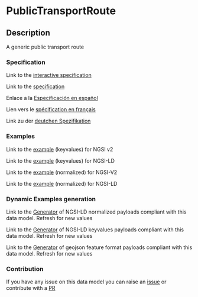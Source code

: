 # PublicTransportRoute

## Description 

A generic public transport route
### Specification

Link to the [interactive specification](https://swagger.lab.fiware.org/?url=https://smart-data-models.github.io/dataModel.UrbanMobility/PublicTransportRoute/swagger.yaml)

Link to the [specification](https://smart-data-models.github.io/dataModel.UrbanMobility/PublicTransportRoute/doc/spec.md)

Enlace a la [Especificación en español](https://smart-data-models.github.io/dataModel.UrbanMobility/PublicTransportRoute/doc/spec_ES.md)

Lien vers le [spécification en français](https://smart-data-models.github.io/dataModel.UrbanMobility/PublicTransportRoute/doc/spec_FR.md)

Link zu der [deutchen Spezifikation](https://smart-data-models.github.io/dataModel.UrbanMobility/PublicTransportRoute/doc/spec_DE.md)
### Examples

Link to the [example](https://smart-data-models.github.io/dataModel.UrbanMobility/PublicTransportRoute/examples/example.json) (keyvalues) for NGSI v2

Link to the [example](https://smart-data-models.github.io/dataModel.UrbanMobility/PublicTransportRoute/examples/example.jsonld) (keyvalues) for NGSI-LD

Link to the [example](https://smart-data-models.github.io/dataModel.UrbanMobility/PublicTransportRoute/examples/example-normalized.json) (normalized) for NGSI-V2

Link to the [example](https://smart-data-models.github.io/dataModel.UrbanMobility/PublicTransportRoute/examples/example-normalized.jsonld) (normalized) for NGSI-LD
### Dynamic Examples generation

Link to the [Generator](https://smartdatamodels.org/extra/ngsi-ld_generator_v0.92.php?schemaUrl=https://raw.githubusercontent.com/smart-data-models/dataModel.UrbanMobility/master/PublicTransportRoute/schema.json&email=info@smartdatamodels.org) of NGSI-LD normalized payloads compliant with this data model. Refresh for new values

Link to the [Generator](https://smartdatamodels.org/extra/ngsi-ld_generator_keyvalues_v0.92.php?schemaUrl=https://raw.githubusercontent.com/smart-data-models/dataModel.UrbanMobility/master/PublicTransportRoute/schema.json&email=info@smartdatamodels.org) of NGSI-LD keyvalues payloads compliant with this data model. Refresh for new values

Link to the [Generator](https://smartdatamodels.org/extra/geojson_features_generator_v1.0.php?schemaUrl=https://raw.githubusercontent.com/smart-data-models/dataModel.UrbanMobility/master/PublicTransportRoute/schema.json&email=info@smartdatamodels.org) of geojson feature format payloads compliant with this data model. Refresh for new values
### Contribution

 If you have any issue on this data model you can raise an [issue](https://github.com/smart-data-models/dataModel.UrbanMobility/issues)  or contribute with a [PR](https://github.com/smart-data-models/dataModel.UrbanMobility/pulls)